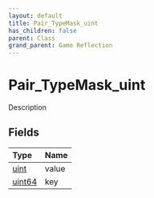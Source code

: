 ```yaml
---
layout: default
title: Pair_TypeMask_uint
has_children: false
parent: Class
grand_parent: Game Reflection
---
```

# Pair_TypeMask_uint
Description 

## Fields

| Type | Name |
|:----------|:--------------|
| [uint](/riftbreaker-wiki/docs/game-reflection/components/uint/) | value |
| [uint64](/riftbreaker-wiki/docs/game-reflection/components/uint64/) | key |

